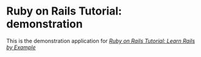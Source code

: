 # Ruby on Rails Tutorial: demonstration

This is the demonstration application for [*Ruby on Rails Tutorial: Learn Rails by Example*](http://railstutorial.org)